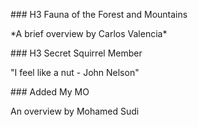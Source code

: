 \### H3 Fauna of the Forest and Mountains

\*A brief overview by Carlos Valencia\*



\### H3 Secret Squirrel Member

"I feel like a nut - John Nelson"


\### Added My MO



An overview by Mohamed Sudi



